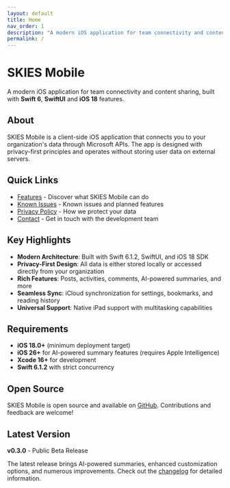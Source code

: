 ```yaml
---
layout: default
title: Home
nav_order: 1
description: "A modern iOS application for team connectivity and content sharing"
permalink: /
---
```


# SKIES Mobile

A modern iOS application for team connectivity and content sharing, built with **Swift 6**, **SwiftUI** and **iOS 18** features.

## About

SKIES Mobile is a client-side iOS application that connects you to your organization's data through Microsoft APIs. The app is designed with privacy-first principles and operates without storing user data on external servers.

## Quick Links

- [Features](features/) - Discover what SKIES Mobile can do
- [Known Issues](issues/) - Known issues and planned features
- [Privacy Policy](privacy/) - How we protect your data
- [Contact](contact/) - Get in touch with the development team

## Key Highlights

- **Modern Architecture**: Built with Swift 6.1.2, SwiftUI, and iOS 18 SDK
- **Privacy-First Design**: All data is either stored locally or accessed directly from your organization
- **Rich Features**: Posts, activities, comments, AI-powered summaries, and more
- **Seamless Sync**: iCloud synchronization for settings, bookmarks, and reading history
- **Universal Support**: Native iPad support with multitasking capabilities

## Requirements

- **iOS 18.0+** (minimum deployment target)
- **iOS 26+** for AI-powered summary features (requires Apple Intelligence)
- **Xcode 16+** for development
- **Swift 6.1.2** with strict concurrency

## Open Source

SKIES Mobile is open source and available on [GitHub](https://github.com/vakesz/Skies-iOS). Contributions and feedback are welcome!

## Latest Version

**v0.3.0** - Public Beta Release

The latest release brings AI-powered summaries, enhanced customization options, and numerous improvements. Check out the [changelog](https://github.com/vakesz/Skies-iOS/blob/master/CHANGELOG.md) for detailed information.
